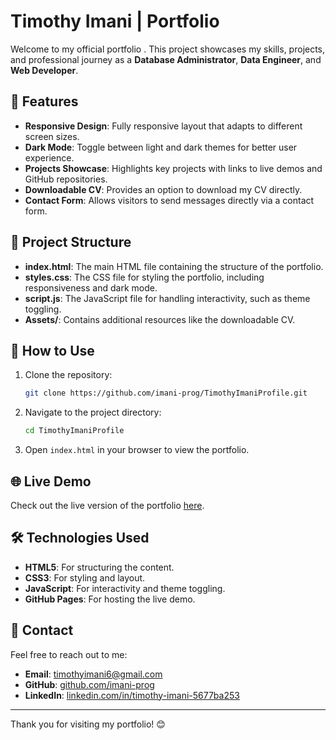 # Timothy Imani | Portfolio

Welcome to my official portfolio . This project showcases my skills, projects, and professional journey as a **Database Administrator**, **Data Engineer**, and **Web Developer**.

## 🌟 Features

- **Responsive Design**: Fully responsive layout that adapts to different screen sizes.
- **Dark Mode**: Toggle between light and dark themes for better user experience.
- **Projects Showcase**: Highlights key projects with links to live demos and GitHub repositories.
- **Downloadable CV**: Provides an option to download my CV directly.
- **Contact Form**: Allows visitors to send messages directly via a contact form.

## 📂 Project Structure

- **index.html**: The main HTML file containing the structure of the portfolio.
- **styles.css**: The CSS file for styling the portfolio, including responsiveness and dark mode.
- **script.js**: The JavaScript file for handling interactivity, such as theme toggling.
- **Assets/**: Contains additional resources like the downloadable CV.

## 🚀 How to Use

1. Clone the repository:
   ```bash
   git clone https://github.com/imani-prog/TimothyImaniProfile.git
   ```
2. Navigate to the project directory:
   ```bash
   cd TimothyImaniProfile
   ```
3. Open `index.html` in your browser to view the portfolio.

## 🌐 Live Demo

Check out the live version of the portfolio [here](https://imani-prog.github.io/TimothyImaniProfile/).

## 🛠️ Technologies Used

- **HTML5**: For structuring the content.
- **CSS3**: For styling and layout.
- **JavaScript**: For interactivity and theme toggling.
- **GitHub Pages**: For hosting the live demo.

## 📧 Contact

Feel free to reach out to me:

- **Email**: [timothyimani6@gmail.com](mailto:timothyimani6@gmail.com)
- **GitHub**: [github.com/imani-prog](https://github.com/imani-prog)
- **LinkedIn**: [linkedin.com/in/timothy-imani-5677ba253](https://www.linkedin.com/in/timothy-imani-5677ba253)

---

Thank you for visiting my portfolio! 😊
